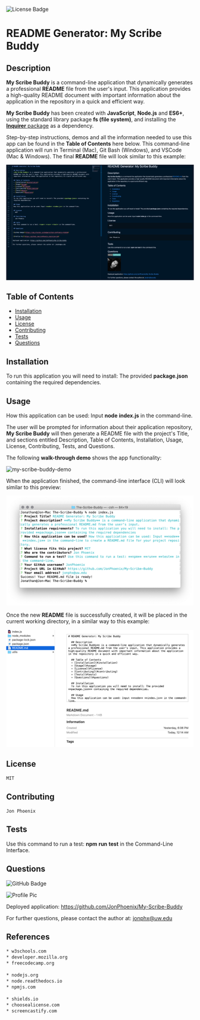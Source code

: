 ![License Badge](https://img.shields.io/badge/License-MIT-0298c3)
# README Generator: My Scribe Buddy

  ## Description
  **My Scribe Buddy** is a command-line application that dynamically generates a professional **README** file from the user's input. This application provides a high-quality README document with important information about the application in the repository in a quick and efficient way.

  **My Scribe Buddy** has been created with **JavaScript**, **Node.js** and **ES6+**, using the standard library package **fs (file system)**, and installing the [**Inquirer** package](https://www.npmjs.com/package/inquirer) as a dependency.

  Step-by-step instructions, demos and all the information needed to use this app can be found in the **Table of Contents** here below. This command-line application will run in Terminal (Mac), Git Bash (Windows), and VSCode (Mac & Windows). The final **README** file will look similar to this example:


  ![my-scribe-buddy-3](assets/my-scribe-buddy-3.png)
  

  ## Table of Contents
  - [Installation](#installation)
  - [Usage](#usage)
  - [License](#license)
  - [Contributing](#contributing)
  - [Tests](#tests)
  - [Questions](#questions)

  ## Installation
  To run this application you will need to install: The provided **package.json** containing the required dependencies.

  ## Usage
  How this application can be used: Input **node** **index.js** in the command-line.

  The user will be prompted for information about their application repository, **My Scribe Buddy** will then generate a README file with the project's Title, and sections entitled Description, Table of Contents, Installation, Usage, License, Contributing, Tests, and Questions.

  The following **walk-through demo** shows the app functionality:

  ![my-scribe-buddy-demo](assets/my-scribe-buddy-demo.gif)

  When the application finished, the command-line interface (CLI) will look similar to this preview:

  ![my-scribe-buddy-1](assets/my-scribe-buddy-1.png)

  Once the new **README** file is successfully created, it will be placed in the current working directory, in a similar way to this example:

  ![my-scribe-buddy-2](assets/my-scribe-buddy-2.png)

  ## License
    MIT

  ## Contributing
    Jon Phoenix

  ## Tests
  Use this command to run a test: **npm** **run** **test** in the Command-Line Interface.

  ## Questions
  
 ![GitHub Badge](https://img.shields.io/badge/Github-JonPhoenix-0298c3)
  
 ![Profile Pic](https://github.com/JonPhoenix.png?size=120)
  
 Deployed application: https://github.com/JonPhoenix/My-Scribe-Buddy
  
 For further questions, please contact the author at: jonphx@uw.edu

  ## References
  ```
  * w3schools.com
  * developer.mozilla.org
  * freecodecamp.org

  * nodejs.org
  * node.readthedocs.io
  * npmjs.com

  * shields.io
  * choosealicense.com
  * screencastify.com

  ```
